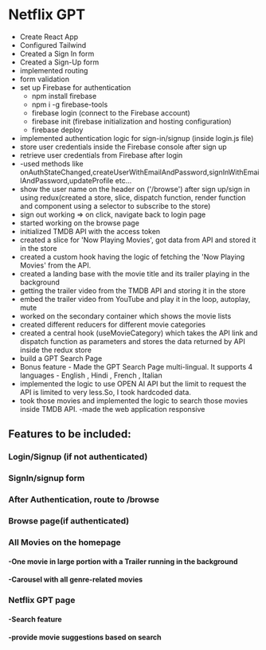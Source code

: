# Netflix GPT

- Create React App
- Configured Tailwind
- Created a Sign In form
- Created a Sign-Up form
- implemented routing
- form validation
- set up Firebase for authentication
    - npm install firebase
    - npm i -g firebase-tools
    - firebase login (connect to the Firebase account)
    - firebase init (firebase initialization and hosting configuration)
    - firebase deploy
- implemented authentication logic for sign-in/signup (inside login.js file)
- store user credentials inside the Firebase console after sign up 
- retrieve user credentials from Firebase after login
-    -used methods like onAuthStateChanged,createUserWithEmailAndPassword,signInWithEmailAndPassword,updateProfile etc...
- show the user name on the header on ('/browse') after sign up/sign in using redux(created a store, slice, dispatch function, render function and component using a selector to subscribe to the store) 
- sign out working => on click, navigate back to login page
- started working on the browse page
- initialized TMDB API with the access token 
- created a slice for 'Now Playing Movies', got data from API and stored it in the store
- created a custom hook having the logic of fetching the 'Now Playing Movies' from the API.
- created a landing base with the movie title and its trailer playing in the background
- getting the trailer video from the TMDB API and storing it in the store
- embed the trailer video from YouTube and play it in the loop, autoplay, mute
- worked on the secondary container which shows the movie lists
- created different reducers for different movie categories
- created a central hook (useMovieCategory) which takes the API link and dispatch function as parameters and stores the data returned by API inside the redux store
- build a GPT Search Page
- Bonus feature - Made the GPT Search Page multi-lingual. It supports 4 languages - English , Hindi , French , Italian
- implemented the logic to use OPEN AI API but the limit to request the API is limited to very less.So, I took hardcoded data.
- took those movies and implemented the logic to search those movies inside TMDB API.
-made the web application responsive
    
## Features to be included:

### Login/Signup (if not authenticated)
### SignIn/signup form 
### After Authentication, route to /browse 

### Browse page(if authenticated)
### All Movies on the homepage
####    -One movie in large portion with a Trailer running in the background
####    -Carousel with all genre-related movies
### Netflix GPT page
####    -Search feature
####    -provide movie suggestions based on search